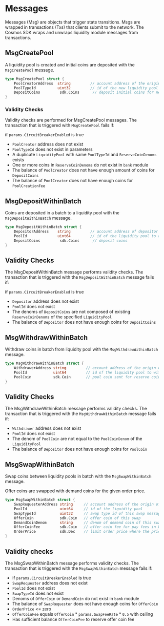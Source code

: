 <!-- order: 4 -->

 # Messages

Messages (Msg) are objects that trigger state transitions. Msgs are wrapped in transactions (Txs) that clients submit to the network. The Cosmos SDK wraps and unwraps liquidity module messages from transactions.

## MsgCreatePool

A liquidity pool is created and initial coins are deposited with the `MsgCreatePool` message.

```go
type MsgCreatePool struct {
    PoolCreatorAddress  string         // account address of the origin of this message
    PoolTypeId          uint32         // id of the new liquidity pool
    DepositCoins         sdk.Coins      // deposit initial coins for new liquidity pool
}
```

### Validity Checks

Validity checks are performed for MsgCreatePool messages. The transaction that is triggered with `MsgCreatePool` fails if:

if `params.CircuitBreakerEnabled` is true
- `PoolCreator` address does not exist
- `PoolTypeId` does not exist in parameters
- A duplicate `LiquidityPool` with same `PoolTypeId` and `ReserveCoinDenoms` exists
- One or more coins in `ReserveCoinDenoms` do not exist in `bank` module
- The balance of `PoolCreator` does not have enough amount of coins for `DepositCoins`
- The balance of `PoolCreator` does not have enough coins for `PoolCreationFee`

## MsgDepositWithinBatch

Coins are deposited in a batch to a liquidity pool with the `MsgDepositWithinBatch` message.

```go
type MsgDepositWithinBatch struct {
    DepositorAddress    string         // account address of depositor that originated this message
    PoolId              uint64         // id of the liquidity pool to receive deposit
    DepositCoins         sdk.Coins      // deposit coins
}
```

## Validity Checks

The MsgDepositWithinBatch message performs validity checks. The transaction that is triggered with the `MsgDepositWithinBatch` message fails if:

if `params.CircuitBreakerEnabled` is true
- `Depositor` address does not exist
- `PoolId` does not exist
- The denoms of `DepositCoins` are not composed of existing `ReserveCoinDenoms` of the specified `LiquidityPool`
- The balance of `Depositor` does not have enough coins for `DepositCoins`

## MsgWithdrawWithinBatch

Withdraw coins in batch from liquidity pool with the `MsgWithdrawWithinBatch` message.

```go
type MsgWithdrawWithinBatch struct {
    WithdrawerAddress string         // account address of the origin of this message
    PoolId            uint64         // id of the liquidity pool to withdraw the coins from
    PoolCoin          sdk.Coin       // pool coin sent for reserve coin withdrawal
}
```

## Validity Checks

The MsgWithdrawWithinBatch message performs validity checks. The transaction that is triggered with the `MsgWithdrawWithinBatch` message fails if:

- `Withdrawer` address does not exist
- `PoolId` does not exist
- The denom of `PoolCoin` are not equal to the `PoolCoinDenom` of the `LiquidityPool`
- The balance of `Depositor` does not have enough coins for `PoolCoin`

## MsgSwapWithinBatch

Swap coins between liquidity pools in batch with the `MsgSwapWithinBatch` message.

Offer coins are swapped with demand coins for the given order price.

```go
type MsgSwapWithinBatch struct {
    SwapRequesterAddress string     // account address of the origin of this message
    PoolId               uint64     // id of the liquidity pool
    SwapTypeId           uint32     // swap type id of this swap message, default 1: InstantSwap, requesting instant swap
    OfferCoin            sdk.Coin   // offer coin of this swap
    DemandCoinDenom      string     // denom of demand coin of this swap
    OfferCoinFee         sdk.Coin   // offer coin fee for pay fees in half offer coin
    OrderPrice           sdk.Dec    // limit order price where the price is the exchange ratio of X/Y where X is the amount of the first coin and Y is the amount of the second coin when their denoms are sorted alphabetically
}
```

## Validity checks

The MsgSwapWithinBatch message performs validity checks. The transaction that is triggered with the `MsgSwapWithinBatch` message fails if:

- if `params.CircuitBreakerEnabled` is true
- `SwapRequester` address does not exist
- `PoolId` does not exist
- `SwapTypeId` does not exist
- Denoms of `OfferCoin` or `DemandCoin` do not exist in `bank` module
- The balance of `SwapRequester` does not have enough coins for `OfferCoin`
- `OrderPrice` <= zero
- `OfferCoinFee` equals `OfferCoin` * `params.SwapFeeRate` * `0.5` with ceiling
- Has sufficient balance `OfferCoinFee` to reserve offer coin fee
